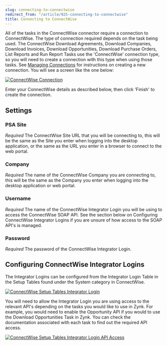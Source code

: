```yaml
---
slug: connecting-to-connectwise
redirect_from: "/article/925-connecting-to-connectwise"
title: Connecting to ConnectWise
---
```



All of the tasks in the ConnectWise connector require a connection to ConnectWise. The type of connection required depends on the task being used. The ConnectWise Download Agreements, Download Companies, Download Invoices, Download Opportunities, Download Purchase Orders, List Reports and Run Report Tasks use the 'ConnectWise' connection type, so you will need to create a connection with this type when using those tasks. See [Managing Connections](managing-connections) for instructions on creating a new connection. You will see a screen like the one below:



[![ConnectWise Connection](http://www.zynk.com/images/v2/connectwise/connection.png)](http://www.zynk.com/images/v2/connectwise/connection.png)



Enter your ConnectWise details as described below, then click 'Finish' to create the connection.

## Settings

### PSA Site
_Required_
The ConnectWise Site URL that you will be connecting to, this will be the same as the Site you enter when logging into the desktop application, or the same as the URL you enter in a browser to connect to the web portal.

### Company
_Required_
The name of the ConnectWise Company you are connecting to, this will be the same as the Company you enter when logging into the desktop application or web portal.

### Username 
_Required_
The name of the ConnectWise Integrator Login you will be using to access the ConnectWise SOAP API. See the section below on Configuring ConnectWise Integrator Logins if you are unsure of how access to the SOAP API's is managed.

### Password
_Required_
The password of the ConnectWise Integrator Login.


## Configuring ConnectWise Integrator Logins


The Integrator Logins can be configured from the Integrator Login Table in the Setup Tables found under the System category in ConnectWise.



[![ConnectWise Setup Tables Integrator Login](http://www.zynk.com/images/v2/connectwise/cw-setup-tables-integrator-login.png)](http://www.zynk.com/images/v2/connectwise/cw-setup-tables-integrator-login.png)



You will need to allow the Integrator Login you are using access to the relevant API's depending on the tasks you would like to use in Zynk. For example, you would need to enable the Opportunity API if you would to use the Download Opportunities Task in Zynk. You can check the documentation associated with each task to find out the required API access.



[![ConnectWise Setup Tables Integrator Login API Access](http://www.zynk.com/images/v2/connectwise/cw-setup-tables-integrator-login-api-access.png)](http://www.zynk.com/images/v2/connectwise/cw-setup-tables-integrator-login-api-access.png)

